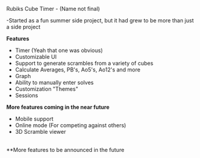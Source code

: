 Rubiks Cube Timer - (Name not final)

-Started as a fun summer side project, but it had grew to be more than just a side project

**Features**
* Timer (Yeah that one was obvious)
* Customizable UI
* Support to generate scrambles from a variety of cubes
* Calculate Averages, PB's, Ao5's, Ao12's and more
* Graph
* Ability to manually enter solves
* Customization "Themes"
* Sessions

**More features coming in the near future**
* Mobile support
* Online mode (For competing against others)
* 3D Scramble viewer
<br>
**More features to be announced in the future
